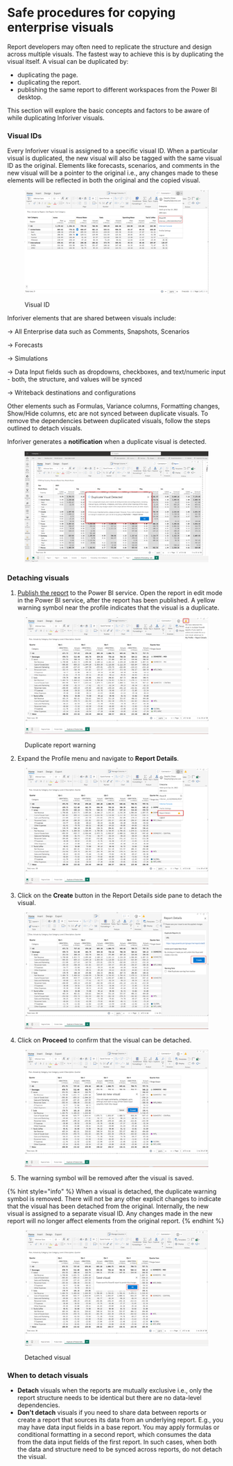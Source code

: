 # Safe procedures for copying enterprise visuals

Report developers may often need to replicate the structure and design across multiple visuals. The fastest way to achieve this is by duplicating the visual itself. A visual can be duplicated by:

* duplicating the page.
* duplicating the report.
* publishing the same report to different workspaces from the Power BI desktop.

This section will explore the basic concepts and factors to be aware of while duplicating Inforiver visuals.

### Visual IDs

Every Inforiver visual is assigned to a specific visual ID. When a particular visual is duplicated, the new visual will also be tagged with the same visual ID as the original. Elements like forecasts, scenarios, and comments in the new visual will be a pointer to the original i.e., any changes made to these elements will be reflected in both the original and the copied visual.&#x20;

<figure><img src="../../.gitbook/assets/image (8) (1) (1).png" alt=""><figcaption><p>Visual ID</p></figcaption></figure>

Inforiver elements that are shared between visuals include:

\-> All Enterprise data such as Comments, Snapshots, Scenarios

\-> Forecasts

\-> Simulations

\-> Data Input fields such as dropdowns, checkboxes, and text/numeric input - both, the structure, and values will be synced

\-> Writeback destinations and configurations

Other elements such as Formulas, Variance columns, Formatting changes, Show/Hide columns, etc are not synced between duplicate visuals. To remove the dependencies between duplicated visuals, follow the steps outlined to detach visuals.

Inforiver generates a **notification** when a duplicate visual is detected.

<figure><img src="../../.gitbook/assets/image (9) (1) (1).png" alt=""><figcaption></figcaption></figure>

### Detaching visuals

1. [Publish the report](https://learn.microsoft.com/en-us/power-bi/create-reports/desktop-upload-desktop-files) to the Power BI service. Open the report in edit mode in the Power BI service, after the report has been published. A yellow warning symbol near the profile indicates that the visual is a duplicate.

<figure><img src="../../.gitbook/assets/image (2) (1) (1) (1).png" alt=""><figcaption><p>Duplicate report warning</p></figcaption></figure>

2. Expand the Profile menu and navigate to **Report Details**.

<figure><img src="../../.gitbook/assets/image (3) (1) (1) (1).png" alt=""><figcaption></figcaption></figure>

3. Click on the **Create** button in the Report Details side pane to detach the visual.

<figure><img src="../../.gitbook/assets/image (4) (1) (1) (1).png" alt=""><figcaption></figcaption></figure>

4. Click on **Proceed** to confirm that the visual can be detached.

<figure><img src="../../.gitbook/assets/image (6) (1) (1) (1).png" alt=""><figcaption></figcaption></figure>

5. The warning symbol will be removed after the visual is saved.

{% hint style="info" %}
When a visual is detached, the duplicate warning symbol is removed. There will not be any other explicit changes to indicate that the visual has been detached from the original. Internally, the new visual is assigned to a separate visual ID. Any changes made in the new report will no longer affect elements from the original report.
{% endhint %}

<figure><img src="../../.gitbook/assets/image (7) (1) (1) (1).png" alt=""><figcaption><p>Detached visual</p></figcaption></figure>

### When to detach visuals

* **Detach** visuals when the reports are mutually exclusive i.e., only the report structure needs to be identical but there are no data-level dependencies.
* **Don't detach** visuals if you need to share data between reports or create a report that sources its data from an underlying report. E.g., you may have data input fields in a base report. You may apply formulas or conditional formatting in a second report, which consumes the data from the data input fields of the first report. In such cases, when both the data and structure need to be synced across reports, do not detach the visual.

